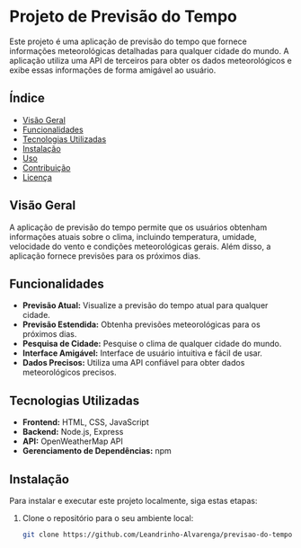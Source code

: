 # Projeto de Previsão do Tempo

Este projeto é uma aplicação de previsão do tempo que fornece informações meteorológicas detalhadas para qualquer cidade do mundo. A aplicação utiliza uma API de terceiros para obter os dados meteorológicos e exibe essas informações de forma amigável ao usuário.

## Índice

- [Visão Geral](#visão-geral)
- [Funcionalidades](#funcionalidades)
- [Tecnologias Utilizadas](#tecnologias-utilizadas)
- [Instalação](#instalação)
- [Uso](#uso)
- [Contribuição](#contribuição)
- [Licença](#licença)

## Visão Geral

A aplicação de previsão do tempo permite que os usuários obtenham informações atuais sobre o clima, incluindo temperatura, umidade, velocidade do vento e condições meteorológicas gerais. Além disso, a aplicação fornece previsões para os próximos dias.

## Funcionalidades

- **Previsão Atual:** Visualize a previsão do tempo atual para qualquer cidade.
- **Previsão Estendida:** Obtenha previsões meteorológicas para os próximos dias.
- **Pesquisa de Cidade:** Pesquise o clima de qualquer cidade do mundo.
- **Interface Amigável:** Interface de usuário intuitiva e fácil de usar.
- **Dados Precisos:** Utiliza uma API confiável para obter dados meteorológicos precisos.

## Tecnologias Utilizadas

- **Frontend:** HTML, CSS, JavaScript
- **Backend:** Node.js, Express
- **API:** OpenWeatherMap API
- **Gerenciamento de Dependências:** npm

## Instalação

Para instalar e executar este projeto localmente, siga estas etapas:

1. Clone o repositório para o seu ambiente local:
   ```bash
   git clone https://github.com/Leandrinho-Alvarenga/previsao-do-tempo.git
